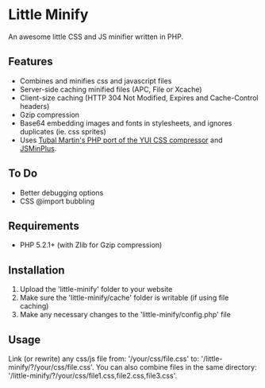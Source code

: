 # Little Minify #

An awesome little CSS and JS minifier written in PHP.

## Features ##

- Combines and minifies css and javascript files
- Server-side caching minified files (APC, File or Xcache)
- Client-size caching (HTTP 304 Not Modified, Expires and Cache-Control headers)
- Gzip compression
- Base64 embedding images and fonts in stylesheets, and ignores duplicates (ie. css sprites)
- Uses [Tubal Martin's PHP port of the YUI CSS compressor](https://github.com/tubalmartin/YUI-CSS-compressor-PHP-port) and [JSMinPlus](http://crisp.tweakblogs.net/blog/cat/716).

## To Do ##

- Better debugging options
- CSS @import bubbling

## Requirements ##

- PHP 5.2.1+ (with Zlib for Gzip compression)

## Installation ##

1. Upload the 'little-minify' folder to your website
2. Make sure the 'little-minify/cache' folder is writable (if using file caching)
3. Make any necessary changes to the 'little-minify/config.php' file

## Usage ##

Link (or rewrite) any css/js file from: '/your/css/file.css' to: '/little-minify/?/your/css/file.css'.
You can also combine files in the same directory: '/little-minify/?/your/css/file1.css,file2.css,file3.css'.